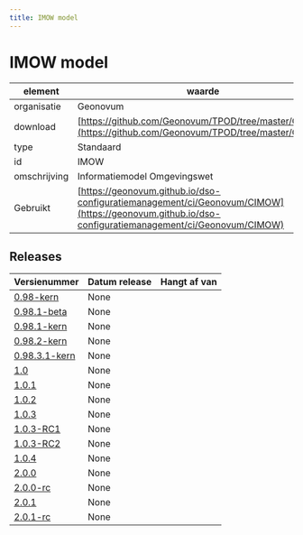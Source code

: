 ```yaml
---
title: IMOW model
---
```


# IMOW model

|element|waarde|
|-----|------|
| organisatie  |Geonovum|
| download  | [https://github.com/Geonovum/TPOD/tree/master/CIMOW](<https://github.com/Geonovum/TPOD/tree/master/CIMOW>)|
| type  |Standaard|
| id  |IMOW|
| omschrijving  |Informatiemodel Omgevingswet|
| Gebruikt|[https://geonovum.github.io/dso-configuratiemanagement/ci/Geonovum/CIMOW](https://geonovum.github.io/dso-configuratiemanagement/ci/Geonovum/CIMOW)|

## Releases

|Versienummer|Datum release|Hangt af van
|-------|-------|-----|
| [0.98-kern](<https://github.com/Geonovum/TPOD/blob/master/CIMOW/IMOW Van plan tot publicatie v0.98-kern.pdf>)|None||
| [0.98.1-beta](<https://github.com/Geonovum/TPOD/blob/master/CIMOW/IMOW v0.98.1-beta.pdf>)|None||
| [0.98.1-kern](<https://github.com/Geonovum/TPOD/blob/master/CIMOW/IMOW Muteren in de keten v0.98.1-kern.pdf>)|None||
| [0.98.2-kern](<https://github.com/Geonovum/TPOD/blob/master/CIMOW/IMOW v0.98.2-kern.pdf>)|None||
| [0.98.3.1-kern](<https://github.com/Geonovum/TPOD/blob/master/CIMOW/IMOW v0.98.3.1-kern.pdf>)|None||
| [1.0](<https://github.com/Geonovum/TPOD/blob/master/CIMOW/IMOW v1.0.pdf>)|None||
| [1.0.1](<https://github.com/Geonovum/TPOD/blob/master/CIMOW/IMOW v1.0.1.pdf>)|None||
| [1.0.2](<https://github.com/Geonovum/TPOD/blob/master/CIMOW/IMOW v1.0.2.pdf>)|None||
| [1.0.3](<https://github.com/Geonovum/TPOD/blob/master/CIMOW/IMOW v1.0.3.pdf>)|None||
| [1.0.3-RC1](<https://github.com/Geonovum/TPOD/blob/master/CIMOW/IMOW v1.0.3-RC1.pdf>)|None||
| [1.0.3-RC2](<https://github.com/Geonovum/TPOD/blob/master/CIMOW/IMOW v1.0.3-RC2.pdf>)|None||
| [1.0.4](<https://github.com/Geonovum/TPOD/blob/master/CIMOW/IMOW v1.0.4.pdf>)|None||
| [2.0.0](<https://github.com/Geonovum/TPOD/blob/master/CIMOW/IMOW_v2.0.0.pdf>)|None||
| [2.0.0-rc](<https://github.com/Geonovum/TPOD/blob/master/CIMOW/IMOW v2.0.0-rc.pdf>)|None||
| [2.0.1](<https://github.com/Geonovum/TPOD/blob/master/CIMOW/IMOW_v2.0.1.pdf>)|None||
| [2.0.1-rc](<https://github.com/Geonovum/TPOD/blob/master/CIMOW/IMOW_v2.0.1-rc.pdf>)|None||

